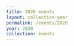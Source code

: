 ```yaml
---
title: 2020 events
layout: collection-year
permalink: /events/2020
year: 2020
collection: events
---
```

